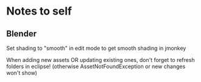 # Notes to self

## Blender

Set shading to "smooth" in edit mode to get smooth shading in jmonkey

When adding new assets OR updating existing ones, don't forget to refresh folders in eclipse! (otherwise AssetNotFoundException or new changes won't show)